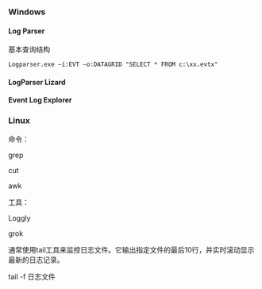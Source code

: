 ### Windows

#### **Log Parser**

基本查询结构

```text
Logparser.exe –i:EVT –o:DATAGRID "SELECT * FROM c:\xx.evtx"
```



#### **LogParser Lizard**



#### **Event Log Explorer**





### Linux

命令：

grep

cut

awk



工具：

Loggly

grok



通常使用tail工具来监控日志文件。它输出指定文件的最后10行，并实时滚动显示最新的日志记录。

tail -f 日志文件